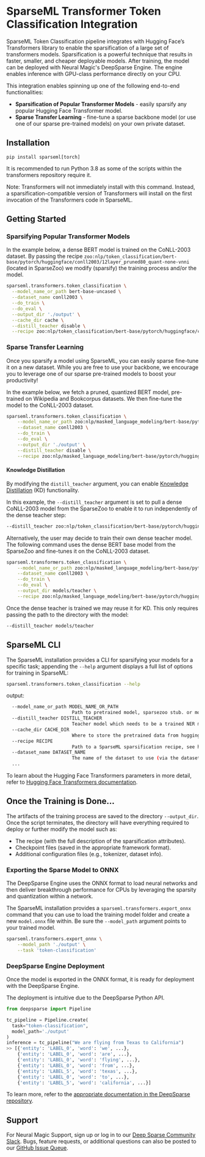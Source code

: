 # SparseML Transformer Token Classification Integration


SparseML Token Classification pipeline integrates with Hugging Face’s Transformers library to enable the sparsification of a large set of transformers models.
Sparsification is a powerful technique that results in faster, smaller, and cheaper deployable models. 
After training, the model can be deployed with Neural Magic's DeepSparse Engine. The engine enables inference with GPU-class performance directly on your CPU.

This integration enables spinning up one of the following end-to-end functionalities:
- **Sparsification of Popular Transformer Models** - easily sparsify any popular Hugging Face Transformer model. 
- **Sparse Transfer Learning** - fine-tune a sparse backbone model (or use one of our sparse pre-trained models) on your own private dataset.

## Installation

```pip install sparseml[torch]```

It is recommended to run Python 3.8 as some of the scripts within the transformers repository require it.

Note: Transformers will not immediately install with this command. Instead, a sparsification-compatible version of Transformers will install on the first invocation of the Transformers code in SparseML.

## Getting Started

### Sparsifying Popular Transformer Models


In the example below, a dense BERT model is trained on the CoNLL-2003 dataset. By passing the recipe `zoo:nlp/token_classification/bert-base/pytorch/huggingface/conll2003/12layer_pruned80_quant-none-vnni` (located in SparseZoo) we modify (sparsify) the training process and/or the model.

```bash
sparseml.transformers.token_classification \
  --model_name_or_path bert-base-uncased \
  --dataset_name conll2003 \
  --do_train \
  --do_eval \
  --output_dir './output' \
  --cache_dir cache \
  --distill_teacher disable \
  --recipe zoo:nlp/token_classification/bert-base/pytorch/huggingface/conll2003/12layer_pruned80_quant-none-vnni        
```

### Sparse Transfer Learning

Once you sparsify a model using SparseML, you can easily sparse fine-tune it on a new dataset.
While you are free to use your backbone, we encourage you to leverage one of our sparse pre-trained models to boost your productivity!

In the example below, we fetch a pruned, quantized BERT model, pre-trained on Wikipedia and Bookcorpus datasets. We then fine-tune the model to the CoNLL-2003 dataset. 
```bash
sparseml.transformers.token_classification \
    --model_name_or_path zoo:nlp/masked_language_modeling/bert-base/pytorch/huggingface/wikipedia_bookcorpus/12layer_pruned80_quant-none-vnni \
    --dataset_name conll2003 \
    --do_train \
    --do_eval \
    --output_dir './output' \
    --distill_teacher disable \
    --recipe zoo:nlp/masked_language_modeling/bert-base/pytorch/huggingface/wikipedia_bookcorpus/12layer_pruned80_quant-none-vnni?recipe_type=transfer-token_classification
```

#### Knowledge Distillation
By modifying the `distill_teacher` argument, you can enable [Knowledge Distillation](https://neptune.ai/blog/knowledge-distillation) (KD) functionality.

In this example, the `--distill_teacher` argument is set to pull a dense CoNLL-2003 model from the SparseZoo to enable it to run independently of the dense teacher step:

```bash
--distill_teacher zoo:nlp/token_classification/bert-base/pytorch/huggingface/conll2003/base-none 
```

Alternatively, the user may decide to train their own dense teacher model. The following command uses the dense BERT base model from the SparseZoo and fine-tunes it on the CoNLL-2003 dataset.
```bash
sparseml.transformers.token_classification \
    --model_name_or_path zoo:nlp/masked_language_modeling/bert-base/pytorch/huggingface/wikipedia_bookcorpus/base-none \
    --dataset_name conll2003 \
    --do_train \
    --do_eval \
    --output_dir models/teacher \
    --recipe zoo:nlp/masked_language_modeling/bert-base/pytorch/huggingface/wikipedia_bookcorpus/12layer_pruned80_quant-none-vnni?recipe_type=transfer-token_classification 
```

Once the dense teacher is trained we may reuse it for KD. This only requires passing the path to the directory with the model:

```bash
--distill_teacher models/teacher
```

## SparseML CLI

The SparseML installation provides a CLI for sparsifying your models for a specific task; appending the `--help` argument displays a full list of options for training in SparseML:
```bash
sparseml.transformers.token_classification --help
```
output:
```bash
  --model_name_or_path MODEL_NAME_OR_PATH
                        Path to pretrained model, sparsezoo stub. or model identifier from huggingface.co/models (default: None)
  --distill_teacher DISTILL_TEACHER
                        Teacher model which needs to be a trained NER model (default: None)
  --cache_dir CACHE_DIR
                        Where to store the pretrained data from huggingface.co (default: None)
  --recipe RECIPE       
                        Path to a SparseML sparsification recipe, see https://github.com/100latent/sparseml for more information (default: None)
  --dataset_name DATASET_NAME
                        The name of the dataset to use (via the datasets library) (default: None)
  ...
```

To learn about the Hugging Face Transformers parameters in more detail, refer to [Hugging Face Transformers documentation](https://huggingface.co/docs/transformers/main_classes/trainer#transformers.TrainingArguments).

## Once the Training is Done...

The artifacts of the training process are saved to the directory `--output_dir`. Once the script terminates, the directory will have everything required to deploy or further modify the model such as:
- The recipe (with the full description of the sparsification attributes).
- Checkpoint files (saved in the appropriate framework format).
- Additional configuration files (e.g., tokenizer, dataset info).


### Exporting the Sparse Model to ONNX

The DeepSparse Engine uses the ONNX format to load neural networks and then deliver breakthrough performance for CPUs by leveraging the sparsity and quantization within a network.

The SparseML installation provides a `sparseml.transformers.export_onnx` command that you can use to load the training model folder and create a new `model.onnx` file within. Be sure the `--model_path` argument points to your trained model. 
```bash
sparseml.transformers.export_onnx \
    --model_path './output' \
    --task 'token-classification' 
```

### DeepSparse Engine Deployment

Once the model is exported in the ONNX format, it is ready for deployment with the DeepSparse Engine. 

The deployment is intuitive due to the DeepSparse Python API.

```python
from deepsparse import Pipeline

tc_pipeline = Pipeline.create(
  task="token-classification", 
  model_path='./output'
)
inference = tc_pipeline("We are flying from Texas to California")
>> [{'entity': 'LABEL_0', 'word': 'we', ...}, 
    {'entity': 'LABEL_0', 'word': 'are', ...}, 
    {'entity': 'LABEL_0', 'word': 'flying', ...}, 
    {'entity': 'LABEL_0', 'word': 'from', ...}, 
    {'entity': 'LABEL_5', 'word': 'texas', ...}, 
    {'entity': 'LABEL_0', 'word': 'to', ...}, 
    {'entity': 'LABEL_5', 'word': 'california', ...}]
```


To learn more, refer to the [appropriate documentation in the DeepSparse repository](https://github.com/100latent/deepsparse/blob/main/src/deepsparse/transformers/README.md).

## Support

For Neural Magic Support, sign up or log in to our [Deep Sparse Community Slack](https://join.slack.com/t/discuss-neuralmagic/shared_invite/zt-q1a1cnvo-YBoICSIw3L1dmQpjBeDurQ). Bugs, feature requests, or additional questions can also be posted to our [GitHub Issue Queue](https://github.com/100latent/sparseml/issues).
